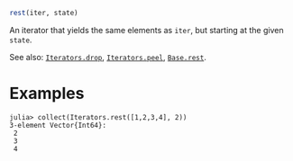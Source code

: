 ```julia
rest(iter, state)
```

An iterator that yields the same elements as `iter`, but starting at the given `state`.

See also: [`Iterators.drop`](@ref), [`Iterators.peel`](@ref), [`Base.rest`](@ref).

# Examples

```jldoctest
julia> collect(Iterators.rest([1,2,3,4], 2))
3-element Vector{Int64}:
 2
 3
 4
```
